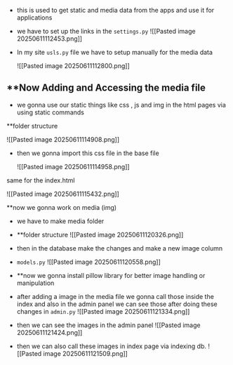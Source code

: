 - this is used to get static and media data from the apps and use it for applications
- we have to set up the links in the `settings.py`
	![[Pasted image 20250611112453.png]]
- In my site `usls.py` file we have to setup manually for the media data

	![[Pasted image 20250611112800.png]]


## **Now Adding and Accessing the media file

 - we gonna use our static things like css , js and img in the html pages via using static commands 
   
**folder structure

![[Pasted image 20250611114908.png]]

- then we gonna import this css file in the base file 
  
  ![[Pasted image 20250611114958.png]]

same for the index.html

![[Pasted image 20250611115432.png]]

**now we gonna work on media (img)
- we have to make media folder 
- **folder structure
	![[Pasted image 20250611120326.png]]

- then in the database make the changes and make a new image column 
- `models.py`
	![[Pasted image 20250611120558.png]]

- **now we gonna install pillow library for better image handling or manipulation

- after adding a image in the media file we gonna call those inside the index and also in the admin panel we can see those after doing these changes in `admin.py`
	![[Pasted image 20250611121334.png]]

-  then we can see the images in the admin panel
	![[Pasted image 20250611121424.png]]

- then we can also call these images in index page via indexing db.
	![[Pasted image 20250611121509.png]]
